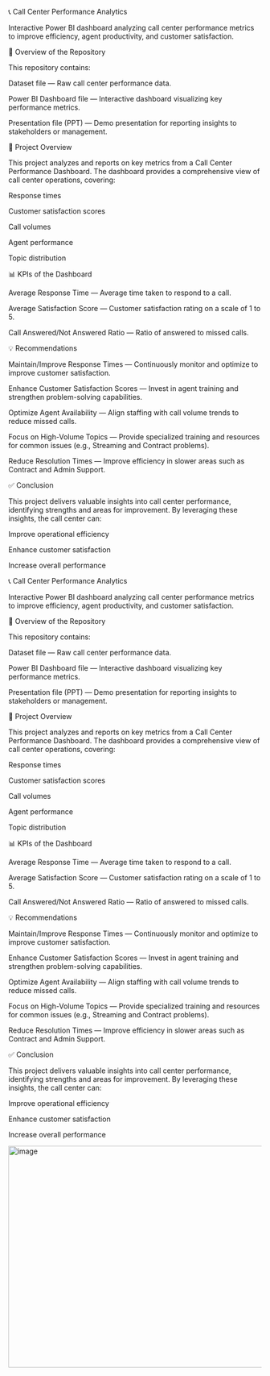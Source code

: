 📞 Call Center Performance Analytics

Interactive Power BI dashboard analyzing call center performance metrics to improve efficiency, agent productivity, and customer satisfaction.

📌 Overview of the Repository

This repository contains:

Dataset file — Raw call center performance data.

Power BI Dashboard file — Interactive dashboard visualizing key performance metrics.

Presentation file (PPT) — Demo presentation for reporting insights to stakeholders or management.

🎯 Project Overview

This project analyzes and reports on key metrics from a Call Center Performance Dashboard. The dashboard provides a comprehensive view of call center operations, covering:

Response times

Customer satisfaction scores

Call volumes

Agent performance

Topic distribution

📊 KPIs of the Dashboard

Average Response Time — Average time taken to respond to a call.

Average Satisfaction Score — Customer satisfaction rating on a scale of 1 to 5.

Call Answered/Not Answered Ratio — Ratio of answered to missed calls.

💡 Recommendations

Maintain/Improve Response Times — Continuously monitor and optimize to improve customer satisfaction.

Enhance Customer Satisfaction Scores — Invest in agent training and strengthen problem-solving capabilities.

Optimize Agent Availability — Align staffing with call volume trends to reduce missed calls.

Focus on High-Volume Topics — Provide specialized training and resources for common issues (e.g., Streaming and Contract problems).

Reduce Resolution Times — Improve efficiency in slower areas such as Contract and Admin Support.


✅ Conclusion

This project delivers valuable insights into call center performance, identifying strengths and areas for improvement. By leveraging these insights, the call center can:

Improve operational efficiency

Enhance customer satisfaction

Increase overall performance

📞 Call Center Performance Analytics

Interactive Power BI dashboard analyzing call center performance metrics to improve efficiency, agent productivity, and customer satisfaction.

📌 Overview of the Repository

This repository contains:

Dataset file — Raw call center performance data.

Power BI Dashboard file — Interactive dashboard visualizing key performance metrics.

Presentation file (PPT) — Demo presentation for reporting insights to stakeholders or management.

🎯 Project Overview

This project analyzes and reports on key metrics from a Call Center Performance Dashboard. The dashboard provides a comprehensive view of call center operations, covering:

Response times

Customer satisfaction scores

Call volumes

Agent performance

Topic distribution

📊 KPIs of the Dashboard

Average Response Time — Average time taken to respond to a call.

Average Satisfaction Score — Customer satisfaction rating on a scale of 1 to 5.

Call Answered/Not Answered Ratio — Ratio of answered to missed calls.

💡 Recommendations

Maintain/Improve Response Times — Continuously monitor and optimize to improve customer satisfaction.

Enhance Customer Satisfaction Scores — Invest in agent training and strengthen problem-solving capabilities.

Optimize Agent Availability — Align staffing with call volume trends to reduce missed calls.

Focus on High-Volume Topics — Provide specialized training and resources for common issues (e.g., Streaming and Contract problems).

Reduce Resolution Times — Improve efficiency in slower areas such as Contract and Admin Support.


✅ Conclusion

This project delivers valuable insights into call center performance, identifying strengths and areas for improvement. By leveraging these insights, the call center can:

Improve operational efficiency

Enhance customer satisfaction

Increase overall performance

<img width="894" height="440" alt="image" src="https://github.com/user-attachments/assets/78af6dbc-3a8c-4067-b7a8-363b1f147f98" />

